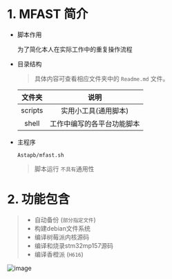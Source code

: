 # 1. MFAST 简介

- 脚本作用

  为了简化本人在实际工作中的重复操作流程

- 目录结构

  > 具体内容可查看相应文件夹中的 `Readme.md` 文件。

  | 文件夹     |       说明       |
  | :-------: | :-------------: |
  | scripts | 实用小工具(通用脚本) |
  | shell   | 工作中编写的各平台功能脚本 |

- 主程序

    `Astapb/mfast.sh`

    > 脚本运行 `不具有`通用性

# 2. 功能包含

> * 自动备份 (`部分指定文件`)
> * 构建debian文件系统
> * 编译树莓派内核源码
> * 编译和烧录stm32mp157源码
> * 编译香橙派 (`H616`)

![image](https://user-images.githubusercontent.com/26021085/178963535-74e31739-b9e1-4594-b4ef-ff043e3a6834.png)
